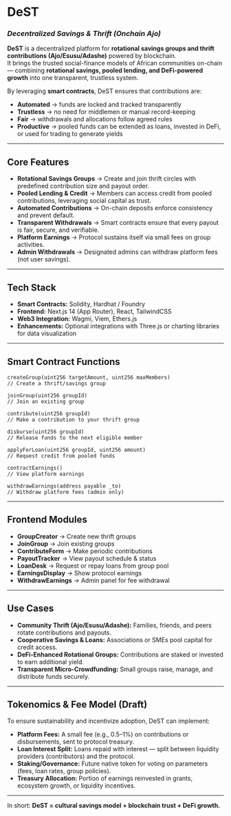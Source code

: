# DeST

### _Decentralized Savings & Thrift (Onchain Ajo)_

**DeST** is a decentralized platform for **rotational savings groups and thrift contributions (Ajo/Esusu/Adashe)** powered by blockchain.  
It brings the trusted social-finance models of African communities on-chain — combining **rotational savings, pooled lending, and DeFi-powered growth** into one transparent, trustless system.

By leveraging **smart contracts**, DeST ensures that contributions are:

- **Automated** → funds are locked and tracked transparently
- **Trustless** → no need for middlemen or manual record-keeping
- **Fair** → withdrawals and allocations follow agreed rules
- **Productive** → pooled funds can be extended as loans, invested in DeFi, or used for trading to generate yields

---

## Core Features

- **Rotational Savings Groups** → Create and join thrift circles with predefined contribution size and payout order.
- **Pooled Lending & Credit** → Members can access credit from pooled contributions, leveraging social capital as trust.
- **Automated Contributions** → On-chain deposits enforce consistency and prevent default.
- **Transparent Withdrawals** → Smart contracts ensure that every payout is fair, secure, and verifiable.
- **Platform Earnings** → Protocol sustains itself via small fees on group activities.
- **Admin Withdrawals** → Designated admins can withdraw platform fees (not user savings).

---

## Tech Stack

- **Smart Contracts:** Solidity, Hardhat / Foundry
- **Frontend:** Next.js 14 (App Router), React, TailwindCSS
- **Web3 Integration:** Wagmi, Viem, Ethers.js
- **Enhancements:** Optional integrations with Three.js or charting libraries for data visualization

---

## Smart Contract Functions

```solidity
createGroup(uint256 targetAmount, uint256 maxMembers)
// Create a thrift/savings group

joinGroup(uint256 groupId)
// Join an existing group

contribute(uint256 groupId)
// Make a contribution to your thrift group

disburse(uint256 groupId)
// Release funds to the next eligible member

applyForLoan(uint256 groupId, uint256 amount)
// Request credit from pooled funds

contractEarnings()
// View platform earnings

withdrawEarnings(address payable _to)
// Withdraw platform fees (admin only)
```

---

## Frontend Modules

- **GroupCreator** → Create new thrift groups
- **JoinGroup** → Join existing groups
- **ContributeForm** → Make periodic contributions
- **PayoutTracker** → View payout schedule & status
- **LoanDesk** → Request or repay loans from group pool
- **EarningsDisplay** → Show protocol earnings
- **WithdrawEarnings** → Admin panel for fee withdrawal

---

## Use Cases

- **Community Thrift (Ajo/Esusu/Adashe):** Families, friends, and peers rotate contributions and payouts.
- **Cooperative Savings & Loans:** Associations or SMEs pool capital for credit access.
- **DeFi-Enhanced Rotational Groups:** Contributions are staked or invested to earn additional yield.
- **Transparent Micro-Crowdfunding:** Small groups raise, manage, and distribute funds securely.

---

## Tokenomics & Fee Model (Draft)

To ensure sustainability and incentivize adoption, DeST can implement:

- **Platform Fees:** A small fee (e.g., 0.5–1%) on contributions or disbursements, sent to protocol treasury.
- **Loan Interest Split:** Loans repaid with interest — split between liquidity providers (contributors) and the protocol.
- **Staking/Governance:** Future native token for voting on parameters (fees, loan rates, group policies).
- **Treasury Allocation:** Portion of earnings reinvested in grants, ecosystem growth, or liquidity incentives.

---

In short: **DeST = cultural savings model + blockchain trust + DeFi growth.**
